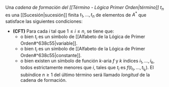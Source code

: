 Una _cadena de formación del [[Término - Lógica Primer Orden|término]]_ $t_n$ es una [[Sucesión|sucesión]] finita $t_1, \ldots, t_n$ de elementos de $A^*$ que satisface las siguientes condiciones:
- **(CFT)** Para cada $i$ tal que $1 \leq i \leq n$, se tiene que:
	- o bien $t_i$ es un símbolo de [[Alfabeto de la Lógica de Primer Orden#^638c55|variable]].
    - o bien $t_i$ es un símbolo de [[Alfabeto de la Lógica de Primer Orden#^638c55|constante]].
    - o bien existen un símbolo de función $k$-aria $f$ y $k$ índices $i_1, \ldots, i_k$, todos estrictamente menores que $i$, tales que $t_i$ es $f(t_{i_1}, \ldots, t_{i_k})$.
El subíndice $n \geq 1$ del último término será llamado _longitud_ de la cadena de formación.
